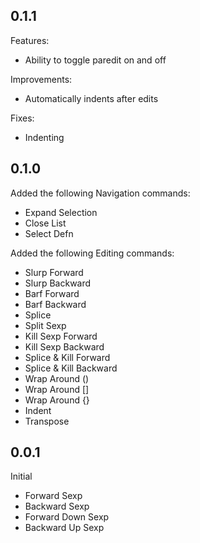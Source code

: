 ## 0.1.1

Features:
- Ability to toggle paredit on and off

Improvements:
- Automatically indents after edits

Fixes:
- Indenting

## 0.1.0

Added the following Navigation commands:
- Expand Selection
- Close List
- Select Defn

Added the following Editing commands:
- Slurp Forward
- Slurp Backward
- Barf Forward
- Barf Backward
- Splice
- Split Sexp
- Kill Sexp Forward
- Kill Sexp Backward
- Splice & Kill Forward
- Splice & Kill Backward
- Wrap Around ()
- Wrap Around []
- Wrap Around {}
- Indent
- Transpose

## 0.0.1

Initial
- Forward Sexp
- Backward Sexp
- Forward Down Sexp
- Backward Up Sexp